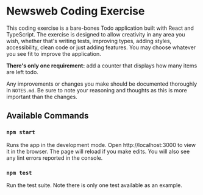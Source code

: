 # Newsweb Coding Exercise

This coding exercise is a bare-bones Todo application built with React and TypeScript. The exercise is designed to allow creativity in any area you wish, whether that's writing tests, improving types, adding styles, accessibility, clean code or just adding features. You may choose whatever you see fit to improve the application.

**There's only one requirement:** add a counter that displays how many items are left todo.

Any improvements or changes you make should be documented thoroughly in `NOTES.md`. Be sure to note your reasoning and thoughts as this is more important than the changes.

## Available Commands

### `npm start`

Runs the app in the development mode. Open http://localhost:3000 to view it in the browser. The page will reload if you make edits. You will also see any lint errors reported in the console.

### `npm test`

Run the test suite. Note there is only one test available as an example.
